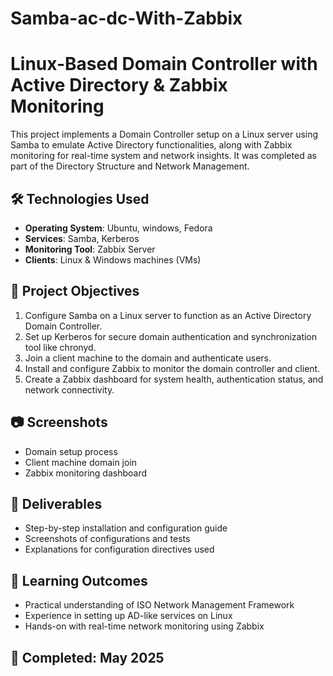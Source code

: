 # Samba-ac-dc-With-Zabbix
# Linux-Based Domain Controller with Active Directory & Zabbix Monitoring

This project implements a Domain Controller setup on a Linux server using Samba to emulate Active Directory functionalities, along with Zabbix monitoring for real-time system and network insights. It was completed as part of the Directory Structure and Network Management.

## 🛠️ Technologies Used

- **Operating System**: Ubuntu, windows, Fedora
- **Services**: Samba, Kerberos
- **Monitoring Tool**: Zabbix Server
- **Clients**: Linux & Windows machines (VMs)

## 📌 Project Objectives

1. Configure Samba on a Linux server to function as an Active Directory Domain Controller.
2. Set up Kerberos for secure domain authentication and synchronization tool like chronyd.
3. Join a client machine to the domain and authenticate users.
4. Install and configure Zabbix to monitor the domain controller and client.
5. Create a Zabbix dashboard for system health, authentication status, and network connectivity.

## 📷 Screenshots

- Domain setup process
- Client machine domain join
- Zabbix monitoring dashboard

## 📄 Deliverables

- Step-by-step installation and configuration guide
- Screenshots of configurations and tests
- Explanations for configuration directives used

## 🎯 Learning Outcomes

- Practical understanding of ISO Network Management Framework
- Experience in setting up AD-like services on Linux
- Hands-on with real-time network monitoring using Zabbix

## 📅 Completed: May 2025
